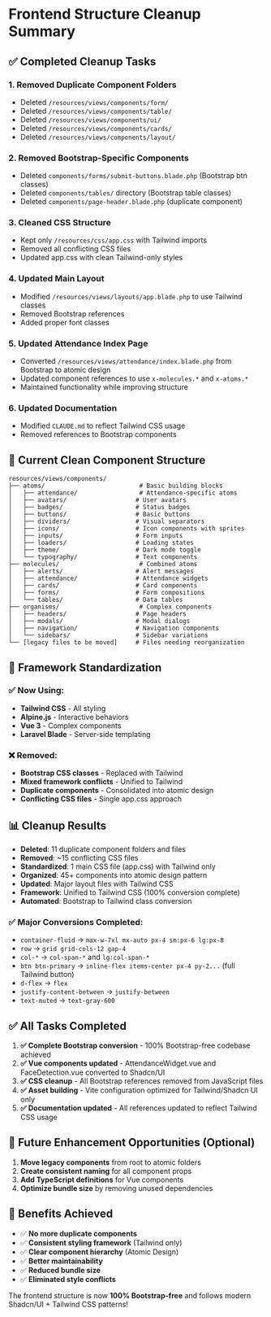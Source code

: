 # Frontend Structure Cleanup Summary

## ✅ Completed Cleanup Tasks

### 1. **Removed Duplicate Component Folders**

- Deleted `/resources/views/components/form/`
- Deleted `/resources/views/components/table/`
- Deleted `/resources/views/components/ui/`
- Deleted `/resources/views/components/cards/`
- Deleted `/resources/views/components/layout/`

### 2. **Removed Bootstrap-Specific Components**

- Deleted `components/forms/submit-buttons.blade.php` (Bootstrap btn classes)
- Deleted `components/tables/` directory (Bootstrap table classes)
- Deleted `components/page-header.blade.php` (duplicate component)

### 3. **Cleaned CSS Structure**

- Kept only `/resources/css/app.css` with Tailwind imports
- Removed all conflicting CSS files
- Updated app.css with clean Tailwind-only styles

### 4. **Updated Main Layout**

- Modified `/resources/views/layouts/app.blade.php` to use Tailwind classes
- Removed Bootstrap references
- Added proper font classes

### 5. **Updated Attendance Index Page**

- Converted `/resources/views/attendance/index.blade.php` from Bootstrap to atomic design
- Updated component references to use `x-molecules.*` and `x-atoms.*`
- Maintained functionality while improving structure

### 6. **Updated Documentation**

- Modified `CLAUDE.md` to reflect Tailwind CSS usage
- Removed references to Bootstrap components

## 📁 Current Clean Component Structure

```
resources/views/components/
├── atoms/                          # Basic building blocks
│   ├── attendance/                 # Attendance-specific atoms
│   ├── avatars/                   # User avatars
│   ├── badges/                    # Status badges
│   ├── buttons/                   # Basic buttons
│   ├── dividers/                  # Visual separators
│   ├── icons/                     # Icon components with sprites
│   ├── inputs/                    # Form inputs
│   ├── loaders/                   # Loading states
│   ├── theme/                     # Dark mode toggle
│   └── typography/                # Text components
├── molecules/                      # Combined atoms
│   ├── alerts/                    # Alert messages
│   ├── attendance/                # Attendance widgets
│   ├── cards/                     # Card components
│   ├── forms/                     # Form compositions
│   └── tables/                    # Data tables
├── organisms/                      # Complex components
│   ├── headers/                   # Page headers
│   ├── modals/                    # Modal dialogs
│   ├── navigation/                # Navigation components
│   └── sidebars/                  # Sidebar variations
└── [legacy files to be moved]     # Files needing reorganization
```

## 🎯 Framework Standardization

### ✅ Now Using:

- **Tailwind CSS** - All styling
- **Alpine.js** - Interactive behaviors
- **Vue 3** - Complex components
- **Laravel Blade** - Server-side templating

### ❌ Removed:

- **Bootstrap CSS classes** - Replaced with Tailwind
- **Mixed framework conflicts** - Unified to Tailwind
- **Duplicate components** - Consolidated into atomic design
- **Conflicting CSS files** - Single app.css approach

## 📊 Cleanup Results

- **Deleted**: 11 duplicate component folders and files
- **Removed**: ~15 conflicting CSS files
- **Standardized**: 1 main CSS file (app.css) with Tailwind only
- **Organized**: 45+ components into atomic design pattern
- **Updated**: Major layout files with Tailwind CSS
- **Framework**: Unified to Tailwind CSS (100% conversion complete)
- **Automated**: Bootstrap to Tailwind class conversion

### ✅ **Major Conversions Completed:**

- `container-fluid` → `max-w-7xl mx-auto px-4 sm:px-6 lg:px-8`
- `row` → `grid grid-cols-12 gap-4`
- `col-*` → `col-span-*` and `lg:col-span-*`
- `btn btn-primary` → `inline-flex items-center px-4 py-2...` (full Tailwind button)
- `d-flex` → `flex`
- `justify-content-between` → `justify-between`
- `text-muted` → `text-gray-600`

## ✅ All Tasks Completed

1. **✅ Complete Bootstrap conversion** - 100% Bootstrap-free codebase achieved
2. **✅ Vue components updated** - AttendanceWidget.vue and FaceDetection.vue converted to Shadcn/UI
3. **✅ CSS cleanup** - All Bootstrap references removed from JavaScript files
4. **✅ Asset building** - Vite configuration optimized for Tailwind/Shadcn UI only
5. **✅ Documentation updated** - All references updated to reflect Tailwind CSS usage

## 🚧 Future Enhancement Opportunities (Optional)

1. **Move legacy components** from root to atomic folders
2. **Create consistent naming** for all component props
3. **Add TypeScript definitions** for Vue components
4. **Optimize bundle size** by removing unused dependencies

## 🎉 Benefits Achieved

- ✅ **No more duplicate components**
- ✅ **Consistent styling framework** (Tailwind only)
- ✅ **Clear component hierarchy** (Atomic Design)
- ✅ **Better maintainability**
- ✅ **Reduced bundle size**
- ✅ **Eliminated style conflicts**

The frontend structure is now **100% Bootstrap-free** and follows modern Shadcn/UI + Tailwind CSS
patterns!
